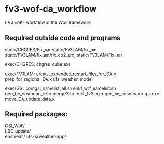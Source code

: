 # fv3-wof-da_workflow
FV3 EnKF workflow in the WoF framework

## Required outside code and programs

static/CHGRES/Fix_sar 
static/FV3LAM/fix_am 
static/FV3LAM/fix_am/fix_co2_proj 
static/FV3LAM/Fix_sar 

exec/CHGRES:
chgres_cube.exe

exec/FV3LAM:
create_expanded_restart_files_for_DA.x  prep_for_regional_DA.x  ufs_weather_model

exec/GSI:
comgsi_namelist_all.sh  enkf_wrf_namelist.sh  gen_be_ensmean_ref.x  merge3d.x
enkf_fv3reg.x           gen_be_ensmean.x      gsi.exe               move_DA_update_data.x

## Required packages:

GSI_WoF/  
LBC_update/  
ensmean/
ufs-srweather-app/

